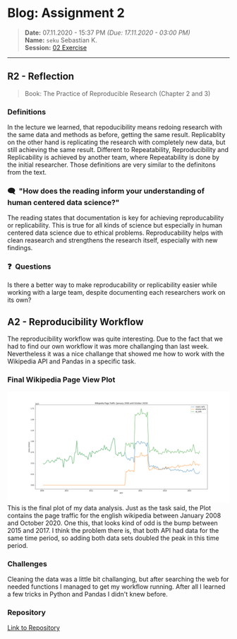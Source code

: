 # Blog: Assignment 2
> **Date:** 07.11.2020 - 15:37 PM *(Due: 17.11.2020 - 03:00 PM)*  
> **Name:** `seku` Sebastian K.  
> **Session:** [02 Exercise](https://github.com/FUB-HCC/hcds-winter-2020/wiki/02_exercise)   
----

## R2 - Reflection
> Book: The Practice of Reproducible Research (Chapter 2 and 3)

### Definitions
In the lecture we learned, that repoducibility means redoing research with the same data and methods as before, getting the same result. Replicablity on the other hand is replicating the research with completely new data, but still achieving the same result. Different to Repeatability, Reproducibility and Replicability is achieved by another team, where Repeatability is done by the initial researcher.
Those definitions are very similar to the definitons from the text.

### 🗨️&nbsp; "How does the reading inform your understanding of human centered data science?"  
The reading states that documentation is key for achieving reproducability or replicability. This is true for all kinds of science but especially in human centered data science due to ethical problems. Reproducability helps with clean reasearch and strengthens the research itself, especially with new findings.

### ❓&nbsp; Questions
Is there a better way to make reproducability or replicability easier while working with a large team, despite documenting each researchers work on its own?

## A2 - Reproducibility Workflow
The reproducibility workflow was quite interesting. Due to the fact that we had to find our own workflow it was more challanging than last week. Nevertheless it was a nice challange that showed me how to work with the Wikipedia API and Pandas in a specific task.

### Final Wikipedia Page View Plot
![en-wikipedia_traffic_200712-202010.png](en-wikipedia_traffic_200712-202010.png)
This is the final plot of my data analysis. Just as the task said, the Plot contains the page traffic for the english wikipedia between January 2008 and October 2020. One this, that looks kind of odd is the bump between 2015 and 2017. I think the problem there is, that both API had data for the same time period, so adding both data sets doubled the peak in this time period.

### Challenges
Cleaning the data was a little bit challanging, but after searching the web for needed functions I managed to get my workflow running. After all I learned a few tricks in Python and Pandas I didn't knew before.

### Repository 
[Link to Repository](https://github.com/kuzniarz/A2-hcds-hcc)
